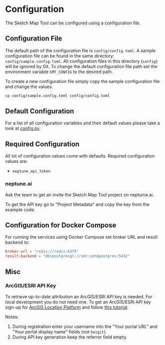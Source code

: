 # Configuration

The Sketch Map Tool can be configured using a configuration file.

## Configuration File

The default path of the configuration file is `config/config.toml`.
A sample configuration file can be found in the same directory: `config/sample.config.toml`.
All configuration files in this directory (`config`) will be ignored by Git.
To change the default configuration file path set the environment variable `SMT_CONFIG` to the desired path.

To create a new configuration file simply copy the sample configuration file and change the values.

```bash
cp config/sample.config.toml config/config.toml
```

## Default Configuration

For a list of all configuration variables and their default values please take a look at [config.py](sketch_map_tool/config.py).

## Required Configuration

All lot of configuration values come with defaults. Required configuration values are:
- `neptune_api_token`

### neptune.ai

Ask the team to get an invite the Sketch Map Tool project on neptuine.ai.

To get the API key go to "Project Metadata" and copy the key from the example code.

## Configuration for Docker Compose

For running the services using Docker Compose set broker URL and result backend to:

```toml
broker-url = "redis://redis:6379"
result-backend = "db+postgresql://smt:smt@postgres:5432"
```

## Misc

### ArcGIS/ESRI API Key

To retrieve up-to-date attribution an ArcGIS/ESRI API key is needed.
For local development you do not need one.
To get an ArcGIS/ESRI API key sign-up for [ArcGIS Location Platform](https://location.arcgis.com/sign-up/)
and follow [this tutorial](https://developers.arcgis.com/documentation/security-and-authentication/api-key-authentication/tutorials/create-an-api-key/).

Notes:
1. During registration enter your username into the "Your portal URL" and "Your portal display name" fields (not `heigit`).
2. During API key generation keep the referrer field empty.
